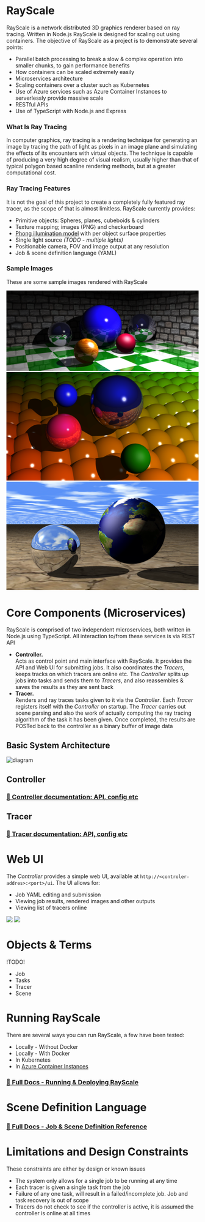# RayScale
RayScale is a network distributed 3D graphics renderer based on ray tracing. Written in Node.js RayScale is designed for scaling out using containers. The objective of RayScale as a project is to demonstrate several points:

 - Parallel batch processing to break a slow & complex operation into smaller chunks, to gain performance benefits
 - How containers can be scaled extremely easily 
 - Microservices architecture
 - Scaling containers over a cluster such as Kubernetes
 - Use of Azure services such as Azure Container Instances to serverlessly provide massive scale
 - RESTful APIs
 - Use of TypeScript with Node.js and Express

### What Is Ray Tracing
In computer graphics, ray tracing is a rendering technique for generating an image by tracing the path of light as pixels in an image plane and simulating the effects of its encounters with virtual objects. The technique is capable of producing a very high degree of visual realism, usually higher than that of typical polygon based scanline rendering methods, but at a greater computational cost.

### Ray Tracing Features
It is not the goal of this project to create a completely fully featured ray tracer, as the scope of that is almost limitless. 
RayScale currently provides:
- Primitive objects: Spheres, planes, cubeboids & cylinders
- Texture mapping; images (PNG) and checkerboard
- [Phong illumination model](https://en.wikipedia.org/wiki/Phong_reflection_model) with per object surface properties
- Single light source *(TODO - multiple lights)*
- Positionable camera, FOV and image output at any resolution
- Job & scene definition language (YAML) 

### Sample Images
These are some sample images rendered with RayScale

<a href="https://raw.githubusercontent.com/benc-uk/rayscale/master/examples/renders/hires.png"><img src="examples/renders/hires.png"></a>
<a href="https://raw.githubusercontent.com/benc-uk/rayscale/master/examples/renders/best.png"><img src="examples/renders/best.png"></a>
<a href="https://raw.githubusercontent.com/benc-uk/rayscale/master/examples/renders/earth.png"><img src="examples/renders/earth.png"></a>


# Core Components (Microservices)

RayScale is comprised of two independent microservices, both written in Node.js using TypeScript. All interaction to/from these services is via REST API

- **Controller.**  
Acts as control point and main interface with RayScale. It provides the API and Web UI for submitting jobs. It also coordinates the *Tracers*, keeps tracks on which tracers are online etc. The *Controller* splits up jobs into tasks and sends them to *Tracers*, and also reassembles & saves the results as they are sent back
- **Tracer.**  
Renders and ray traces tasks given to it via the *Controller*. Each *Tracer* registers itself with the *Controller* on startup. The *Tracer* carries out scene parsing and also the work of actually computing the ray tracing algorithm of the task it has been given. Once completed, the results are POSTed back to the controller as a binary buffer of image data

## Basic System Architecture
![diagram](https://user-images.githubusercontent.com/14982936/40764441-fbed1ee0-64a0-11e8-86e8-b861c13f11b4.png)

## Controller
### [📘 Controller documentation: API, config etc](controller/readme.md)

## Tracer
### [📘 Tracer documentation: API, config etc](tracer/readme.md)

# Web UI
The *Controller* provides a simple web UI, available at `http://<controler-addres>:<port>/ui`. The UI allows for:
- Job YAML editing and submission
- Viewing job results, rendered images and other outputs
- Viewing list of tracers online

<a href="https://user-images.githubusercontent.com/14982936/41202056-91deb0b8-6cbb-11e8-9cfd-0c46bcb55732.png"><img src="https://user-images.githubusercontent.com/14982936/41202056-91deb0b8-6cbb-11e8-9cfd-0c46bcb55732.png" width="300"></a> <a href="https://user-images.githubusercontent.com/14982936/41202057-91f49540-6cbb-11e8-8a89-6ee26b5772a6.png"><img src="https://user-images.githubusercontent.com/14982936/41202057-91f49540-6cbb-11e8-8a89-6ee26b5772a6.png" width="300"></a> 


# Objects & Terms 
!TODO!
- Job
- Tasks
- Tracer
- Scene

# Running RayScale
There are several ways you can run RayScale, a few have been tested:
- Locally - Without Docker
- Locally - With Docker
- In Kubernetes
- In [Azure Container Instances](https://azure.microsoft.com/en-gb/services/container-instances/)

### [📘 Full Docs - Running & Deploying RayScale](docs/running.md)

# Scene Definition Language

### [📘 Full Docs - Job & Scene Definition Reference](docs/reference.md)


# Limitations and Design Constraints
These constraints are either by design or known issues
 - The system only allows for a single job to be running at any time
 - Each tracer is given a single task from the job
 - Failure of any one task, will result in a failed/incomplete job. Job and task recovery is out of scope
 - Tracers do not check to see if the controller is active, it is assumed the controller is online at all times

